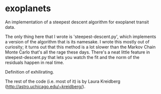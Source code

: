 # exoplanets
An implementation of a steepest descent algorithm for exoplanet transit data.

The only thing here that I wrote is 'steepest-descent.py', which implements a version of the algorithm
that is its namesake.  I wrote this mostly out of curiosity; it turns out that this method is a lot
slower than the Markov Chain Monte Carlo that's all the rage these days.  There's a neat little feature
in steepest-descent.py that lets you watch the fit and the norm of the residuals happen in real time.

Definition of exhilirating.

The rest of the code (i.e. most of it) is by Laura Kreidberg (http://astro.uchicago.edu/~kreidberg/).

